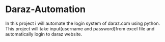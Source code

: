 # Daraz-Automation
In this project i will automate the login system of daraz.com using python. This project will take input(username and password)from excel file and automatically login to daraz website.
